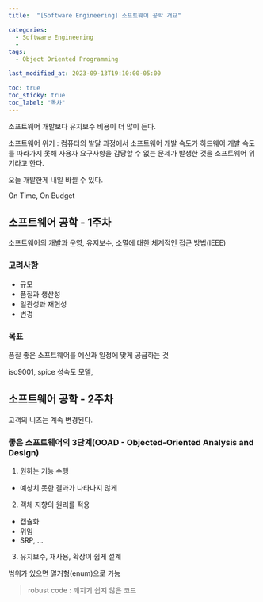 ```yaml
---
title:  "[Software Engineering] 소프트웨어 공학 개요"

categories:
  - Software Engineering
  - 
tags:
  - Object Oriented Programming

last_modified_at: 2023-09-13T19:10:00-05:00

toc: true
toc_sticky: true
toc_label: "목차"
---
```


소프트웨어 개발보다 유지보수 비용이 더 많이 든다.

소프트웨어 위기 : 컴퓨터의 발달 과정에서 소프트웨어 개발 속도가 하드웨어 개발 속도를 따라가지 못해 사용자 요구사항을 감당할 수 없는 문제가 발생한 것을 소프트웨어 위기라고 한다.

오늘 개발한게 내일 바뀔 수 있다.

On Time, On Budget

## 소프트웨어 공학 - 1주차
 소프트웨어의 개발과 운영, 유지보수, 소멸에 대한 체계적인 접근 방법(IEEE)

### 고려사항
- 규모
- 품질과 생산성
- 일관성과 재현성
- 변경

### 목표
품질 좋은 소프트웨어를 예산과 일정에 맞게 공급하는 것

iso9001, spice 성숙도 모델, 


## 소프트웨어 공학 - 2주차

고객의 니즈는 계속 변경된다.

### 좋은 소프트웨어의 3단계(OOAD - Objected-Oriented Analysis and Design)
1. 원하는 기능 수행
  - 예상치 못한 결과가 나타나지 않게
2. 객체 지향의 원리를 적용
  - 캡슐화
  - 위임
  - SRP, ...
3. 유지보수, 재사용, 확장이 쉽게 설계

범위가 있으면 열거형(enum)으로 가능

> robust code : 깨지기 쉽지 않은 코드

